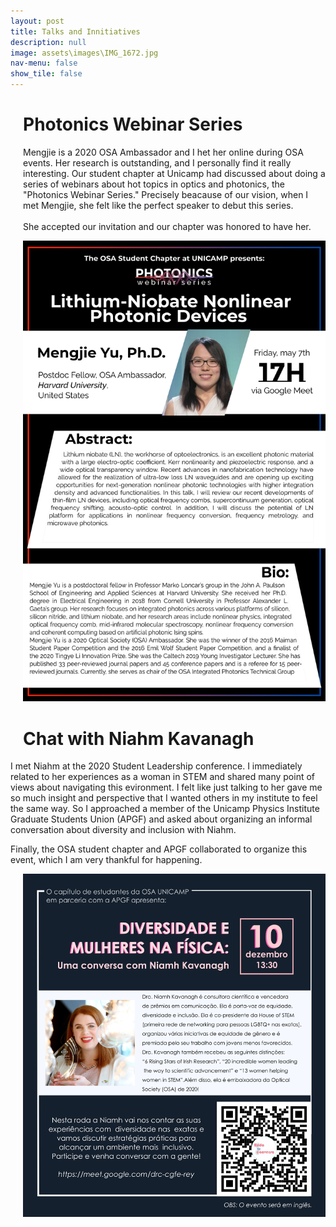 ```yaml
---
layout: post
title: Talks and Innitiatives
description: null
image: assets\images\IMG_1672.jpg
nav-menu: false
show_tile: false
---
```


<h1 style="margin-left: 20px; text-align: left;">Photonics Webinar Series </h1>
<p style="margin-left: 20px; text-align: left;">Mengjie is a 2020 OSA Ambassador and I het her online during OSA events. Her research is outstanding, and I personally find it really interesting. Our student chapter at Unicamp had discussed about doing a series of webinars about hot topics in optics and photonics, the &quot;Photonics Webinar Series.&quot; Precisely beacause of our vision, when I met Mengjie, she felt like the perfect speaker to debut this series.<br><br>She accepted our invitation and our chapter was honored to have her.</p>
<p style="margin-left: 20px; text-align: left;"><img src="assets\images\Talks\Yu_Mengjie.png"></p>

<p></p>

<h1 style="margin-left: 20px; text-align: left;"> Chat with Niahm Kavanagh </h1>
<p>I met Niahm at the 2020 Student Leadership conference. I immediately related to her experiences as a woman in STEM and shared many point of views about navigating this evironment. I felt like just talking to her gave me so much insight and perspective that I wanted others in my institute to feel the same way. So I approached a member of the Unicamp Physics Institute Graduate Students Union (APGF) and asked about organizing an informal conversation about diversity and inclusion with Niahm.</p>

<p>Finally, the OSA student chapter and APGF collaborated to organize this event, which I am very thankful for happening.</p>

 <p style="margin-left: 20px; text-align: left;"><img src="assets\images\Talks\RodaDeConversaNiamh_3.png"></p>